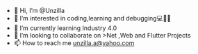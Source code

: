 - 👋 Hi, I’m @Unzilla
- 👀 I’m interested in coding,learning and debugging💻👩‍💻
- 🌱 I’m currently learning Industry 4.0
- 💞️ I’m looking to collaborate on >Net ,Web and Flutter Projects
- 📫 How to reach me unzilla.a@yahoo.com

<!---
Unzilla/Unzilla is a ✨ special ✨ repository because its `README.md` (this file) appears on your GitHub profile.
You can click the Preview link to take a look at your changes.
--->
